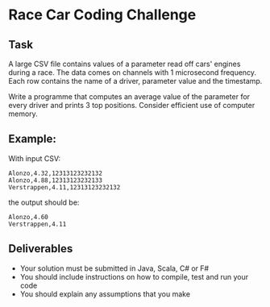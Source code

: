 # Race Car Coding Challenge

## Task

A large CSV file contains values of a parameter read off cars' engines during a race. The data comes on channels with 1 microsecond frequency. Each row contains the name of a driver, parameter value and the timestamp. 

Write a programme that computes an average value of the parameter for every driver and prints 3 top positions. Consider efficient use of computer memory.

## Example:

With input CSV:

```
Alonzo,4.32,12313123232132
Alonzo,4.88,12313123232133
Verstrappen,4.11,12313123232132
```

the output should be:

```
Alonzo,4.60
Verstrappen,4.11
```

## Deliverables

* Your solution must be submitted in Java, Scala, C# or F#
* You should include instructions on how to compile, test and run your code
* You should explain any assumptions that you make

